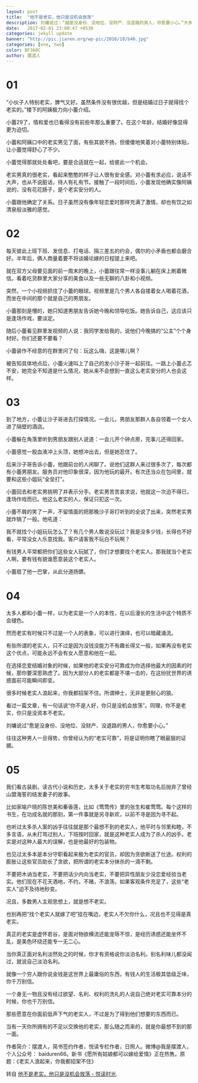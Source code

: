 ```yaml
---
layout: post
title:  "他不是老实，他只是没机会放荡"
description: 刘墉说过：“越是没身份、没地位、没财产、没退路的男人，你愈要小心。”大多数老实人只是没资本才老实，姑娘们擦亮眼睛。 
date:   2017-02-01 23:00:47 +0530
categories: jekyll update
banner: "http://pic.jiaren.org/wp-pic/2016/10/b46.jpg"
categories: [one, two]
color: BF360C
author: 摆渡人
---
```

# 01

“小伙子人特别老实，脾气又好。虽然条件没有很优越，但是结婚过日子就得找个老实的。”楼下的阿姨极力向小蕾介绍。

小蕾29了，情和爱也已看得没有前些年那么重要了。在这个年龄，结婚好像显得更为迫切。

小蕾和阿姨口中的老实男见了面，有些其貌不扬，但傻傻地笑着对小蕾特别体贴，让小蕾觉得舒心了不少。

小蕾觉得那就处处看吧，要是合适就在一起，给彼此一个机会。

老实男真的很老实，看起来憨憨的样子让人很有安全感。对小蕾有求必应，说话不大声，也从不说脏话，待人有礼有节。接触了一段时间后，小蕾发现他确实像阿姨说的，没有花花肠子，是个老实安分的人。

小蕾跟他确定了关系。日子虽然没有像年轻恋爱时那样充满了激情，却也有饮之如清泉般淡雅的感觉。

# 02

每天彼此上班下班、发信息、打电话、隔三差五的约会，偶尔的小矛盾也都会磨合好。半年后，俩人商量着要不将谈婚论嫁的日程提上来吧。

就在双方父母要见面的前一周末的晚上，小蕾跟往常一样没事儿躺在床上刷着微信。看着吃货群里大家分享的美食以及一些无聊的八卦和小视频。

突然，一个小视频抓住了小蕾的眼球。视频里是几个男人各自搂着女人喝着花酒，而坐在中间的那个就是自己的男朋友。

小蕾那刻是懵的，她只知道男朋友告诉她今晚和领导吃饭。她告诉自己，这应该只是逢场作戏，要淡定。

随后小蕾看见群里发视频的人说：我同学发给我的，说他们今晚搞的“公主”个个身材好。你们还要不要看？

小蕾装作不经意的在群里问了句：玩这么嗨，这是哪儿啊？

被告知具体地点后，小蕾火速叫上了自己的发小沙子哥一起前往。一路上小蕾忐忑不安，她完全不知道是什么情况，她从来不会想到一直这么老实安分的人也会这样。

# 03

到了地方，小蕾让沙子哥进去打探情况。一会儿，男朋友那群人各自领着一个女人进了隔壁的酒店。

小蕾躲在角落里听到男朋友跟别人说道：一会儿开个钟点房，完事儿还得回家。

小蕾感觉一股血液冲上头顶，她想冲出去，但是她忍住了。

后来沙子哥告诉小蕾，他跟前台的人闲聊了。说他们这群人来过很多次了，每次都有小蕾男朋友。服务员对他印象很深，因为他玩的最开。有次还当众在包间里，就要和这些小姐玩“全垒打”。

小蕾回去和老实男挑明了并表示分手。老实男苦苦哀求说，他就这一次迫不得已，逢场作戏而已。他这么老实的人，保证只犯这一次。

小蕾不屑的笑了一声，不留情面的把那晚沙子哥打听到的全说了出来，突然老实男就炸锅了一般。他吼道：

我不就找个小姐玩玩怎么了？有几个男人敢说没玩过？我是没多少钱，长得也不好看，平常没女人乐意找我。客户请客我不玩白不玩啊？

有钱男人平常都把你们这些女人玩腻了，你们才想要找个老实人。那我就当个老实人啊，要有钱有貌谁愿意装这个老实人。


 
小蕾扇了他一巴掌，从此分道扬镳。

# 04

太多人都和小蕾一样，以为老实是一个人的本性，在以后漫长的生活中这个特质不会褪色。

然而老实有时候只不过是一个人的表象，可以进行演绎，也可以暗藏涌流。

有些所谓的老实人，只不过是因为没钱没能力不有趣长得又一般，如果再没有老实这个优点，可能永远不会有女人愿意和他在一起。

在选择恋爱结婚对象的时候，如果他的老实安分可靠成为你选择他最大的因素的时候，那你要深思熟虑了。因为大部分人的老实都是不堪一击的，在这纷扰世界的诱惑面前可能瞬间即变。

很多时候老实人浪起来，你我都招架不住。所谓绅士，无非是更耐心的狼。

看过一篇文章，有一句话说“你不是人好，你只是没机会放荡”。同理，你不是老实，你只是没资本不老实。

刘墉说过“愈是没身份、没地位、没财产、没退路的男人，你愈要小心。”

往往这种男人一旦得势，你曾经认为的“老实可靠”，将是证明你瞎了眼最狠的证据。

# 05

我们看古装剧，读古代小说和历史，太多关于老实的穷书生考取功名后抛弃了曾经山盟海誓的结发妻子的故事。

比如家喻户晓的陈世美和秦香莲，比如《莺莺传》里的张生和崔莺莺。每个这样的书生，在功成名就的那刻，第一件事就是另寻新欢，以前不寻是因为寻不起。

也听过太多杀人案的凶手往往就是那个最想不到的老实人，他平时与邻里和睦，不多言语，从未打骂过别人，下班按时回家，就是这种老实人成为了杀人的凶手。老实是对这种人最大的误解，也是他最好的包装物。

也见过太多本是本分守职看起来极为老实的官员，却因为贪欲断送了仕途。权利的膨胀让这些官员助长了贪欲，把所谓的老实本分抹杀的一滴不剩。

不要把木讷当老实，不要把话少内向当老实，不要把异性朋友少没恋爱经验当老实。他们现在不花天酒地，不约，不赌，不浪荡，如果客观条件充足了，这些“老实人”迫不及待地秒变。

况且，多数男人主观思想上，就是想不老实。

也别再把“找个老实人就嫁了吧”挂在嘴边，老实人不欠你什么，况且也不见得是真老实。

真正的老实是虚怀若谷，是面对物欲横流还能宠辱不惊，是经历诱惑还能坐怀不乱，是美色环绕还能专一无二心。

当你真正面对名利淡然处之的时候，你才有资格说你淡泊名利。别名利味儿都没闻过，就说自己淡泊名利。

就像一个穷人跟你说金钱是这世界上最庸俗的东西，有钱人的生活极其低级乏味，你千万别信。

一个身无一物且没有经过欲望、名利、权利的洗礼的人说自己绝对老实可靠本分的时候，你也千万别信。

那些愿意在你面前低声下气的老实人，不过是为了得到他们想要的东西而已。

当有一天你所拥有的不足以交换他的老实，那么随之而来的，就是你最想不到的那一面。


作者简介：摆渡人，简书签约作者，悦读专栏作者，日照人。微博@我是摆渡人，个人公众号： baiduren66。新书《愿所有姑娘都可以嫁给爱情》正在热售。原题：《老实人浪起来，你我都招架不住》


转自 [他不是老实，他只是没机会放荡 - 悦读时光].

[他不是老实，他只是没机会放荡 - 悦读时光]: http://www.ydsg.com/html/2016/yuedu_1102/648.html

